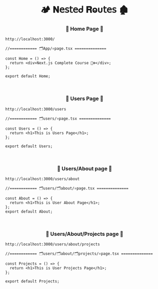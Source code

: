 <h1  align="center" > 🏕️ 𝐍𝖾𝗌𝗍𝖾ᑯ 𝐑ⱺυ𝗍𝖾𝗌 🏚️</h1>

<h3 align="center" > 🐇 Home Page  🦚</h3>

```dash
http://localhost:3000/
```

```TSX
//============ 🗂️App/⚛️page.tsx ============== 

const Home = () => {
  return <div>Next.js Complete Course 🐻‍❄️</div>;
};

export default Home;

```

</br>

<h3 align="center" > 🐇 Users Page  🦚</h3>

```dash
http://localhost:3000/users
```

```TSX
//============ 🗂️users/⚛️page.tsx ============== 

const Users = () => {
  return <h1>This is Users Page</h1>;
};

export default Users;

```

</br>

<h3 align="center" > 🐇 Users/About page  🦚</h3>

```dash
http://localhost:3000/users/about
```

```TSX
//============ 🗂️users/🗂️about/⚛️page.tsx ============== 

const About = () => {
  return <h1>This is User About Page</h1>;
};
export default About;

```

</br>

<h3 align="center" > 🐇 Users/About/Projects page  🦚</h3>

```dash
http://localhost:3000/users/about/projects
```

```TSX
//============ 🗂️users/🗂️about/🗂️projects/⚛️page.tsx ============== 

const Projects = () => {
  return <h1>This is User Projects Page</h1>;
};

export default Projects;

```
